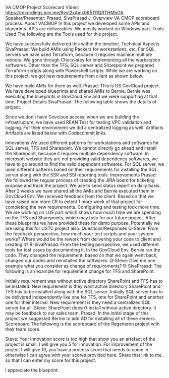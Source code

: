 VA CMOP Project Scorecard
Video: https://recordings.join.me/ReyI2xAmk0K5TRQRTHMbOA
Speaker/Presenter: Prasad, SivaPrasad J.
Overview
VA CMOP scoreboard process.
About VACMOP
In this project we developed some APIs and blueprints. APIs are deliverables. We mostly worked on Windows part.
Tools Used
The following are the Tools used for this project.

We have successfully delivered this within the timeline.
Technical Aspects
SivaPrasad: We build AMIs using Packers for workstations, etc. For SQL servers we have used Terraform, because it requires machine multiple reboots.
We gone through Chocolatey for implementing all the workstation softwares.
Other than the TFS, SQL server and Sharepoint we prepared Terraform scripts along with Powershell scripts.
While we are working on this project, we got new requirements from client as shown below.

We have build AMIs for them as well.
Prasad: This is US GovCloud project. We have developed blueprints and shared AMIs to Bernie. Bernie was executing the blueprints in GovCloud Env and we were supporting at that time.
Project Details
SivaPrasad: The following table shows the details of project.

Since we don’t have Govcloud access, when we are building the infrastructure, we have used REAN Test for testing VPC validation and logging. For their environment we did a centralized logging as well.
Artifacts
Artifacts are listed below with Codecommit links.

Innovations
We used different patterns for workstations and softwares for SQL server, TFS and Sharepoint.
We cannot directly go ahead and install the Sharepoint, because it requires multiple dependency software.
In microsoft website they are not providing valid dependency softwares, we have to go around to find the valid dependent softwares.
For SQL server, we used different patterns based on their requirements for installing the SQL server along with the SSR and SSI reporting tools.
Improvements
Prasad: We followed the regular process of creating the JIRA board for ticketing purpose and track the project.
We use to send status report on daily basis.
After 2 weeks we have shared all the AMIs and Bernie executed them in GovCloud Env. We received feedback from the client.
Based on that we have raised one more CR to extent 1 more week of that project for completing the new requirements.
Configuring and testing took more time.
We are working on LOE part which shows how much time we are spending on the TFS and Sharepoints, which may help for our future project.
After these blueprints we have provided these for demo purpose.
Potentially we are using this for USTC project also.
Questions/Responses
Q-Steve: From the feedback perspective, how much your test scripts and your system works? Where would be the rework from delivering your code to client and creating it?
R-SivaPrasad: From the testing perspective, we used different tools for test cases by documenting it. In the GovCloud Env, Bernie ran the code.
They changed the requirement, based on that we again went back, changed our codes and reinstalled the softwares.
Q-Steve: Give me one example what you consider as change of requirements?
R-SivaPrasad: The following is an example for requirement change for TFS and SharePoint.

Initially requirement was without active directory SharePoint and TFS has to be installed.
New requirement is they want active directory SharePoint and TFS has to be installed along with the SQL server.
Initially SQL server has to be delivered independently like one for TFS, one for SharePoint and another one for their internal.
New requirement is they need a centralized SQL server for all.
Steve: SharePoint doesn’t install without active directory. It may be feedback to our sales team.
Prasad: In the initial stage of this project we suggested Bernie to add AD for installing all of these servers.
Scoreboard
The following is the scoreboard of the Regeneron project with their team score.

Steve: Your innovation score is too high that show you an artefact of the project is small. I will give you 5 for innovation.
For improvement of the project I will give 10, you have a process score that needs to come in. otherwise I can agree with your scores provided here.
Share that link to me, so that I can enter my score for this project.

I appreciate the blueprint.
